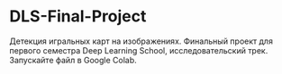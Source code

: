 ﻿# DLS-Final-Project
Детекция игральных карт на изображениях. Финальный проект для первого семестра Deep Learning School, исследовательский трек. Запускайте файл в Google Colab.
